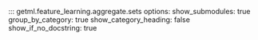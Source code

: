 ::: getml.feature_learning.aggregate.sets
    options:
      show_submodules: true
      group_by_category: true
      show_category_heading: false
      show_if_no_docstring: true
